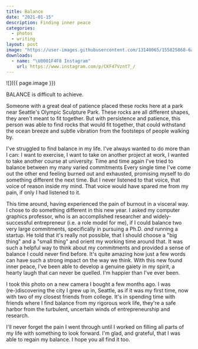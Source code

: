 ```yaml
---
title: Balance
date: "2021-01-15"
description: Finding inner peace
categories:
  - photos
  - writing
layout: post
image: "https://user-images.githubusercontent.com/13140065/155825868-6ada81bf-69c0-404e-ad28-41fec88c3781.jpg"
downloads:
  - name: "\U0001F4F8 Instagram"
    url: https://www.instagram.com/p/CKF47Vznt7_/
---
```


![]({{ page.image }})

BALANCE is difficult to achieve.

Someone with a great deal of patience placed these rocks
here at a park near Seattle's Olympic Sculpture Park. These
rocks are all different shapes, they aren't meant to fit
together. But with persistence and patience, this person was
able to find rocks that would fit together, that could
withstand the ocean breeze and subtle vibration from the
footsteps of people walking by.

I've struggled to find balance in my life. I've always
wanted to do more than I can: I want to exercise, I want to
take on another project at work, I wanted to take another
course at university. Time and time again I've tried to
balance between my many varied commitments Every single time
I've come out the other end feeling burned out and
exhausted, promising myself to do something different the
next time. But I never listened to that voice, that voice of
reason inside my mind. That voice would have spared me from
my pain, if only I had listened to it.

This time around, having experienced the pain of burnout in
a visceral way. I chose to do something different in this
new year. I asked my computer graphics professor, who is an
accomplished researcher and widely-successful entrepreneur
(i.e. a role model for me), if I could balance two very
large commitments, specifically in pursuing a Ph.D. _and_
running a startup. He told that it's really not possible,
that I should choose a "big thing" and a "small thing" and
orient my working time around that. It was such a helpful
way to think about my commitments and provided a sense of
balance I could never find before. It's quite amazing how
just a few words can have such a strong impact on the way we
think. With this new found inner peace, I've been able to
develop a genuine gaiety in my spirit, a hearty laugh that
can never be quelled. I'm happier than I've ever been.

I took this photo on a new camera I bought a few months ago.
I was (re-)discovering the city I grew up in, Seattle, as if
it was my first time, now with two of my closest friends
from college. It's in spending time with friends where I
find balance from my rigorous work life, they're a safe
harbor from the turbulent, uncertain winds of
entrepreneurship and research.

I'll never forget the pain I went through until I worked on
filling all parts of my life with something to look forward.
I'm glad, and grateful, that I was able to regain my
balance. I hope you all find it too.
